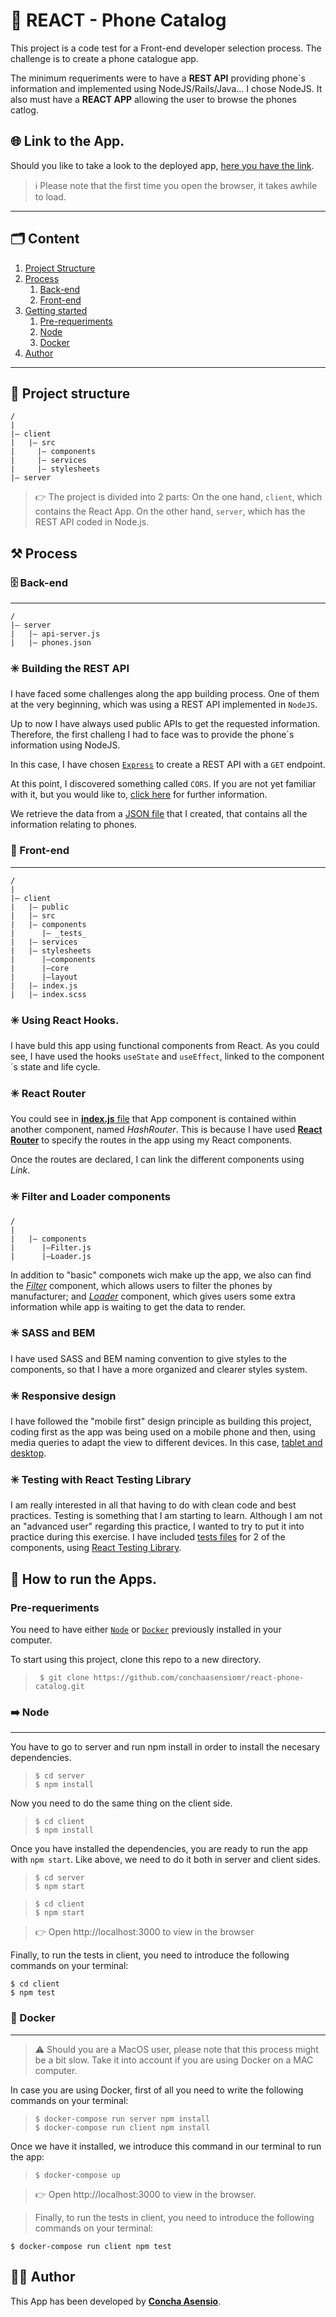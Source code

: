 # 📱 REACT - Phone Catalog

This project is a code test for a Front-end developer selection process. The challenge is to create a phone catalogue app.

The minimum requeriments were to have a **REST API** providing phone´s information and implemented using NodeJS/Rails/Java... I chose NodeJS. It also must have a **REACT APP** allowing the user to browse the phones catlog.

## 🌐 Link to the App.

Should you like to take a look to the deployed app, [here you have the link](https://afternoon-mesa-14215.herokuapp.com/#/).

> ℹ️ Please note that the first time you open the browser, it takes awhile to load.

---
## 🗂️ Content

1. [Project Structure](#-project-structure)
2. [Process](#️-process)
   1. [Back-end](#️-back-end)
   2. [Front-end](#-front-end)
3. [Getting started](#-getting-started)
   1. [Pre-requeriments](#pre-requeriments)
   2. [Node](#️-node)
   3. [Docker](#-docker)
4. [Author](#-author)
***

## 🧱 Project structure

```
/
|
|– client
|   |– src
|     |– components
|     |– services
|     |– stylesheets
|– server
```

> 👉 The project is divided into 2 parts: On the one hand, ```client```, which contains the React App. On the other hand, ```server```, which has the REST API coded in Node.js. 

## ⚒️ Process

### 🗄️ Back-end
***
```
/
|– server
|   |– api-server.js
|   |– phones.json
```

### ✳️ Building the REST API

I have faced some challenges along the app building process. One of them at the very beginning, which was using a REST API implemented in ```NodeJS```. 

Up to now I have always used public APIs to get the requested information. Therefore, the first challeng I had to face was to provide the phone´s information using NodeJS.

In this case, I have chosen [```Express```](https://expressjs.com/es/) to create a REST API with a ```GET``` endpoint.

At this point, I discovered something called ```CORS```. If you are not yet familiar with it, but you would like to, [click here](https://en.wikipedia.org/wiki/Cross-origin_resource_sharing) for further information.

We retrieve the data from a [JSON file](server/phones.json) that I created, that contains all the information relating to phones.

### 💫 Front-end
***

```
/
|
|– client
|   |– public
|   |– src
|   |– components
|      |– _tests_
|   |– services
|   |– stylesheets
|      |–components
|      |–core
|      |–layout
|   |– index.js
|   |– index.scss
```

### ✳️ Using React Hooks.

I have buld this app using functional components from React. As you could see, I have used the hooks ```useState``` and ```useEffect```, linked to the component´s state and life cycle. 

### ✳️ React Router
You could see in [**index.js** file](client/src/index.js) that App component is contained within another component, named *HashRouter*. This is because I have used [**React Router**](https://reactrouter.com/) to specify the routes in the app using my React components.

Once the routes are declared, I can link the different components using *Link*.

### ✳️ Filter and Loader components

```
/
|
|   |– components
|      |–Filter.js
|      |–Loader.js
```
In addition to "basic" componets wich make up the app, we also can find the [*Filter*](client/src/components/Filter.js) component, which allows users to filter the phones by manufacturer; and [*Loader*](client/src/components/Loader.js) component, which gives users some extra information while app is waiting to get the data to render.

### ✳️ SASS and BEM

I have used SASS and BEM naming convention to give styles to the components, so that I have a more organized and clearer styles system.

### ✳️ Responsive design

I have followed the "mobile first" design principle as building this project, coding first as the app was being used on a mobile phone and then, using media queries to adapt the view to different devices. In this case, [tablet and desktop](client/src/stylesheets/core/_mixins.scss).

### ✳️ Testing with React Testing Library

I am really interested in all that having to do with clean code and best practices. Testing is something that I am starting to learn. Although I am not an "advanced user" regarding this practice, I wanted to try to put it into practice during this exercise. I have included [tests files](client/src/components/__tests__) for 2 of the components, using [React Testing Library](https://testing-library.com/docs/react-testing-library/intro/).

## 🚀 How to run the Apps.

### Pre-requeriments

You need to have either [```Node```](https://nodejs.org/es/) or [```Docker```](https://www.docker.com/) previously installed in your computer.

To start using this project, clone this repo to a new directory.
> ```console
>  $ git clone https://github.com/conchaasensiomr/react-phone-catalog.git
> ```

### ➡️ Node
***

You have to go to server and run npm install in order to install the necesary dependencies.
> ```console
> $ cd server
> $ npm install
> ```
Now you need to do the same thing on the client side.
> ```console
> $ cd client
> $ npm install
> ```

Once you have installed the dependencies, you are ready to run the app with ```npm start```. Like above, we need to do it both in server and client sides.
> ```console
> $ cd server
> $ npm start
> ```

>  ```console
> $ cd client
> $ npm start
> ```

> 👉 Open http://localhost:3000 to view in the browser

Finally, to run the tests in client, you need to introduce the following commands on your terminal:
```console
$ cd client
$ npm test
```

### 🐳 Docker
***

> ⚠️ Should you are a MacOS user, please note that this process might be a bit slow. Take it into account if you are using Docker on a MAC computer.  

In case you are using Docker, first of all you need to write the following commands on your terminal:
> ```console
> $ docker-compose run server npm install
> $ docker-compose run client npm install
> ```

Once we have it installed, we introduce this command in our terminal to run the app:
> ```console
> $ docker-compose up
> ```

> 👉 Open http://localhost:3000 to view in the browser.

> Finally, to run the tests in client, you need to introduce the following commands on your terminal:
```console
$ docker-compose run client npm test
```
## 👩‍💻 Author

This App has been developed by [**Concha Asensio**](https://github.com/conchaasensiomr).